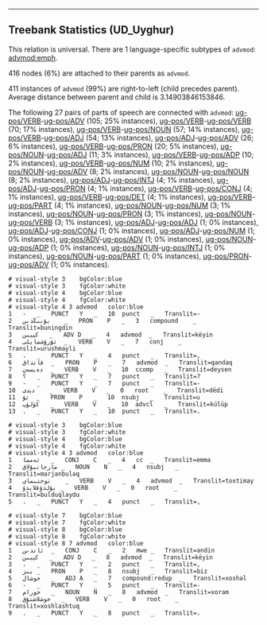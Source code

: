 

--------------------------------------------------------------------------------

## Treebank Statistics (UD_Uyghur)

This relation is universal.
There are 1 language-specific subtypes of `advmod`: [advmod:emph]().

416 nodes (6%) are attached to their parents as `advmod`.

411 instances of `advmod` (99%) are right-to-left (child precedes parent).
Average distance between parent and child is 3.14903846153846.

The following 27 pairs of parts of speech are connected with `advmod`: [ug-pos/VERB]()-[ug-pos/ADV]() (105; 25% instances), [ug-pos/VERB]()-[ug-pos/VERB]() (70; 17% instances), [ug-pos/VERB]()-[ug-pos/NOUN]() (57; 14% instances), [ug-pos/VERB]()-[ug-pos/ADJ]() (54; 13% instances), [ug-pos/ADJ]()-[ug-pos/ADV]() (26; 6% instances), [ug-pos/VERB]()-[ug-pos/PRON]() (20; 5% instances), [ug-pos/NOUN]()-[ug-pos/ADJ]() (11; 3% instances), [ug-pos/VERB]()-[ug-pos/ADP]() (10; 2% instances), [ug-pos/VERB]()-[ug-pos/NUM]() (10; 2% instances), [ug-pos/NOUN]()-[ug-pos/ADV]() (8; 2% instances), [ug-pos/NOUN]()-[ug-pos/NOUN]() (8; 2% instances), [ug-pos/ADJ]()-[ug-pos/INTJ]() (4; 1% instances), [ug-pos/ADJ]()-[ug-pos/PRON]() (4; 1% instances), [ug-pos/VERB]()-[ug-pos/CONJ]() (4; 1% instances), [ug-pos/VERB]()-[ug-pos/DET]() (4; 1% instances), [ug-pos/VERB]()-[ug-pos/PART]() (4; 1% instances), [ug-pos/NOUN]()-[ug-pos/NUM]() (3; 1% instances), [ug-pos/NOUN]()-[ug-pos/PRON]() (3; 1% instances), [ug-pos/NOUN]()-[ug-pos/VERB]() (3; 1% instances), [ug-pos/ADJ]()-[ug-pos/ADJ]() (1; 0% instances), [ug-pos/ADJ]()-[ug-pos/CONJ]() (1; 0% instances), [ug-pos/ADJ]()-[ug-pos/NUM]() (1; 0% instances), [ug-pos/ADV]()-[ug-pos/ADV]() (1; 0% instances), [ug-pos/NOUN]()-[ug-pos/ADP]() (1; 0% instances), [ug-pos/NOUN]()-[ug-pos/INTJ]() (1; 0% instances), [ug-pos/NOUN]()-[ug-pos/PART]() (1; 0% instances), [ug-pos/PRON]()-[ug-pos/ADV]() (1; 0% instances).


~~~ conllu
# visual-style 3	bgColor:blue
# visual-style 3	fgColor:white
# visual-style 4	bgColor:blue
# visual-style 4	fgColor:white
# visual-style 4 3 advmod	color:blue
1	-	_	PUNCT	Y	_	10	punct	_	Translit=-
2	بۇنىڭدىن	_	PRON	P	_	3	compound	_	Translit=buningdin
3	كېيىن	_	ADV	D	_	4	advmod	_	Translit=këyin
4	ئۇرۇشمايلى	_	VERB	V	_	7	conj	_	Translit=urushmayli
5	،	_	PUNCT	Y	_	4	punct	_	Translit=,
6	قانداق	_	PRON	P	_	7	advmod	_	Translit=qandaq
7	دەيسەن	_	VERB	V	_	10	ccomp	_	Translit=deysen
8	؟	_	PUNCT	Y	_	7	punct	_	Translit=?
9	-	_	PUNCT	Y	_	7	punct	_	Translit=-
10	دېدى	_	VERB	V	_	0	root	_	Translit=dëdi
11	ئۇ	_	PRON	P	_	10	nsubj	_	Translit=u
12	كۈلۈپ	_	VERB	V	_	10	advcl	_	Translit=külüp
13	.	_	PUNCT	Y	_	10	punct	_	Translit=.

~~~


~~~ conllu
# visual-style 3	bgColor:blue
# visual-style 3	fgColor:white
# visual-style 4	bgColor:blue
# visual-style 4	fgColor:white
# visual-style 4 3 advmod	color:blue
1	ئەمما	_	CONJ	C	_	4	cc	_	Translit=emma
2	مارجانبۇلاق	_	NOUN	N	_	4	nsubj	_	Translit=marjanbulaq
3	توختىماي	_	VERB	V	_	4	advmod	_	Translit=toxtimay
4	بۇلدۇقلايدۇ	_	VERB	V	_	0	root	_	Translit=bulduqlaydu
5	،	_	PUNCT	Y	_	4	punct	_	Translit=,

~~~


~~~ conllu
# visual-style 7	bgColor:blue
# visual-style 7	fgColor:white
# visual-style 8	bgColor:blue
# visual-style 8	fgColor:white
# visual-style 8 7 advmod	color:blue
1	ئاندىن	_	CONJ	C	_	2	mwe	_	Translit=andin
2	كېيىن	_	ADV	D	_	8	advmod	_	Translit=këyin
3	،	_	PUNCT	Y	_	2	punct	_	Translit=,
4	بىز	_	PRON	P	_	8	nsubj	_	Translit=biz
5	خوشال	_	ADJ	A	_	7	compound:redup	_	Translit=xoshal
6	-	_	PUNCT	Y	_	5	punct	_	Translit=-
7	خورام	_	NOUN	N	_	8	advmod	_	Translit=xoram
8	خوشلاشتۇق	_	VERB	V	_	0	root	_	Translit=xoshlashtuq
9	.	_	PUNCT	Y	_	8	punct	_	Translit=.

~~~


